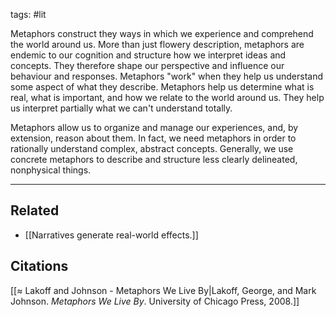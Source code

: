 tags: #lit 

Metaphors construct they ways in which we experience and comprehend the world around us. More than just flowery description, metaphors are endemic to our cognition and structure how we interpret ideas and concepts. They therefore shape our perspective and influence our behaviour and responses. Metaphors "work" when they help us understand some aspect of what they describe. Metaphors help us determine what is real, what is important, and how we relate to the world around us. They help us interpret partially what we can't understand totally. 

Metaphors allow us to organize and manage our experiences, and, by extension, reason about them. In fact, we need metaphors in order to rationally understand complex, abstract concepts. Generally, we use concrete metaphors to describe and structure less clearly delineated, nonphysical things.

---
## Related
- [[Narratives generate real-world effects.]]

## Citations
[[≈ Lakoff and Johnson - Metaphors We Live By|Lakoff, George, and Mark Johnson. *Metaphors We Live By*. University of Chicago Press, 2008.]]
